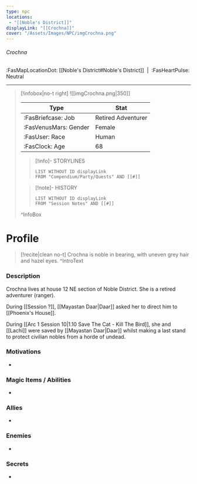 ```yaml
---
type: npc
locations:
 - "[[Noble's District]]"
displayLink: "[[Crochna]]"
cover: "/Assets/Images/NPC/imgCrochna.png"
---
```

###### Crochna
<span class="sub2">:FasMapLocationDot: [[Noble's District#Noble's District]]&nbsp;&nbsp;|&nbsp;&nbsp;:FasHeartPulse: Neutral </span>
___

> [!infobox|no-t right]
> ![[imgCrochna.png|350]]
>
> | Type | Stat |
> | ---- | ---- |
> | :FasBriefcase: Job |  Retired Adventurer |
> | :FasVenusMars: Gender | Female |
> | :FasUser: Race | Human |
> | :FasClock: Age | 68 |
>
>> [!info]- STORYLINES
>>```dataview
>>LIST WITHOUT ID displayLink
>>FROM "Compendium/Party/Quests" AND [[#]]
>
>>[!note]- HISTORY
>>```dataview
>>LIST WITHOUT ID displayLink
>>FROM "Session Notes" AND [[#]]
>
>^InfoBox

# Profile

> [!recite|clean no-t]
>	Crochna is noble in bearing, with uneven grey hair and hazel eyes.
>^IntroText

### Description
Crochna lives at house 12 NE section of Noble District. She is a retired adventurer (ranger).

During [[Session ?]], [[Mayastan Daar|Daar]] asked her to direct him to [[Phoenix's House]].

During [[Arc 1 Session 10|1.10 Save The Cat - Kill The Bird]], she and [[Lachi]] were saved by [[Mayastan Daar|Daar]] whilst making a last stand to protect civilian nobles from a horde of undead.

### Motivations
- 

### Magic Items / Abilities
- 

### Allies
- 

### Enemies
- 

### Secrets
- 

